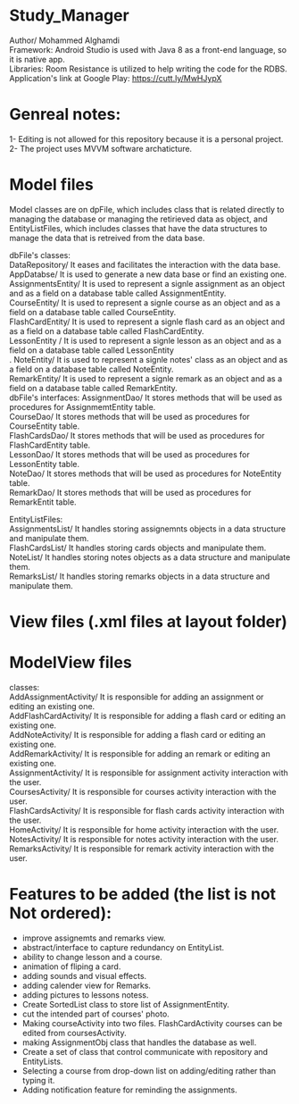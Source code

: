 # Study_Manager
Author/ Mohammed Alghamdi<br />
Framework: Android Studio is used with Java 8 as a front-end language, so it is native app.<br />
Libraries: Room Resistance is utilized to help writing the code for the RDBS.<br />
Application's link at Google Play:  https://cutt.ly/MwHJypX

# Genreal notes: 
1- Editing is not allowed for this repository because it is a personal project.<br />
2- The project uses MVVM software archaticture.<br />

# Model files
Model classes are on dpFile, which includes class that is related directly to managing the database or managing the 
retirieved data as object, and EntityListFiles, which includes classes that have the data structures to manage the data 
that is retreived from the data base.

dbFile's classes: <br />
DataRepository/ It eases and facilitates the interaction with the data base.<br />
AppDatabse/  It is used to generate a new data base or find an existing one.<br />
AssignmentsEntity/ It is used to represent a signle assignment as an object and as a field on a database table
called AssignmentEntity.<br />
CourseEntity/ It is used to represent a signle course as an object and as a field on a database table
called CourseEntity. <br />
FlashCardEntity/ It is used to represent a signle flash card as an object and as a field on a database table
called FlashCardEntity. <br />
LessonEntity / It is used to represent a signle lesson as an object and as a field on a database table 
called LessonEntity <br />.
NoteEntity/ It is used to represent a signle notes' class as an object and as a field on a database table
called NoteEntity. <br />
RemarkEntity/ It is used to represent a signle remark as an object and as a field on a database table 
called RemarkEntity. <br />
dbFile's interfaces: 
AssignmentDao/ It stores methods that will be used as procedures for AssignmemtEntity table.<br />
CourseDao/ It stores methods that will be used as procedures for CourseEntity table. <br />
FlashCardsDao/ It stores methods that will be used as procedures for FlashCardEntity table.<br />
LessonDao/ It stores methods that will be used as procedures for LessonEntity table. <br />
NoteDao/ It stores methods that will be used as procedures for NoteEntity table. <br />
RemarkDao/ It stores methods that will be used as procedures for RemarkEntit table. <br />

EntityListFiles:<br />
AssignmentsList/ It handles storing assignemnts objects in a data structure and manipulate them.<br />
FlashCardsList/ It handles storing cards objects and manipulate them.<br />
NoteList/ It handles storing notes objects as a data structure and manipulate them.<br />
RemarksList/ It handles storing remarks objects in a data structure and manipulate them.<br />


# View files (.xml files at layout folder)

# ModelView files
classes: <br />
AddAssignmentActivity/ It is responsible for adding an assignment or editing
an existing one.<br />
AddFlashCardActivity/ It is responsible for adding a flash card or editing
an existing one. <br />
AddNoteActivity/ It is responsible for adding a flash card or editing an existing one.<br />
AddRemarkActivity/ It is responsible for adding an remark or editing an existing one. <br />
AssignmentActivity/ It is responsible for assignment activity interaction with the user. <br />
CoursesActivity/ It is responsible for courses activity interaction with the user. <br />
FlashCardsActivity/ It is responsible for flash cards activity interaction with the user. <br />
HomeActivity/ It is responsible for home activity interaction with the user. <br />
NotesActivity/ It is responsible for notes activity interaction with the user. <br />
RemarksActivity/ It is responsible for remark activity interaction with the user. <br />

# Features to be added (the list is not Not ordered):
- improve assignemts and remarks view. <br />
- abstract/interface to capture redundancy on EntityList. <br />
- ability to change lesson and a course. <br />
- animation of fliping a card. <br />
- adding sounds and visual effects. <br />
- adding calender view for Remarks. <br />
- adding pictures to lessons notess. <br />
- Create SortedList class to store list of AssignmentEntity. <br />
- cut the intended part of courses' photo. <br />
- Making courseActivity into two files. FlashCardActivity courses can be edited from coursesActivity. <br />
- making AssignmentObj class that handles the database as well. <br />
- Create a set of class that control communicate with repository and EntityLists. <br />
- Selecting a course from drop-down list on adding/editing rather than typing it.<br />
- Adding notification feature for reminding the assignments. <br />


